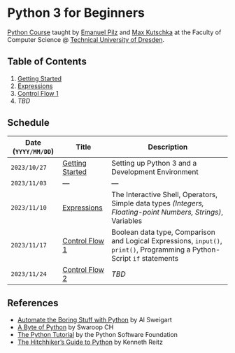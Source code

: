 # Python 3 for Beginners

[Python Course](https://kurse.ifsr.de/course/301/) taught by [Emanuel Pilz](https://github.com/Emonadeo) and [Max Kutschka](https://github.com/mibkvr) at the Faculty of Computer Science @ [Technical University of Dresden](https://tu-dresden.de/).

## Table of Contents

1. [Getting Started](01_getting_started.md)
2. [Expressions](02_expressions.md)
3. [Control Flow 1](03_control_flow_1.md)
4. _TBD_

## Schedule

| Date (`YYYY/MM/DD`) | Title                                    | Description                                                                                                 |
| ------------------- | ---------------------------------------- | ----------------------------------------------------------------------------------------------------------- |
| `2023/10/27`        | [Getting Started](01_getting_started.md) | Setting up Python 3 and a Development Environment                                                           |
| `2023/11/03`        | &mdash;                                  | &mdash;                                                                                                     |
| `2023/11/10`        | [Expressions](02_expressions.md)         | The Interactive Shell, Operators, Simple data types _(Integers, Floating-point Numbers, Strings)_, Variables |
| `2023/11/17`        | [Control Flow 1](03_control_flow_1.md)       | Boolean data type, Comparison and Logical Expressions, `input()`, `print()`, Programming a Python-Script `if` statements |
| `2023/11/24`        | [Control Flow 2]()       | _TBD_ |

## References

- [Automate the Boring Stuff with Python](https://automatetheboringstuff.com/) by Al Sweigart
- [A Byte of Python](https://python.swaroopch.com/) by Swaroop CH
- [The Python Tutorial](https://docs.python.org/3/tutorial/index.html) by the Python Software Foundation
- [The Hitchhiker’s Guide to Python](https://docs.python-guide.org/) by Kenneth Reitz
